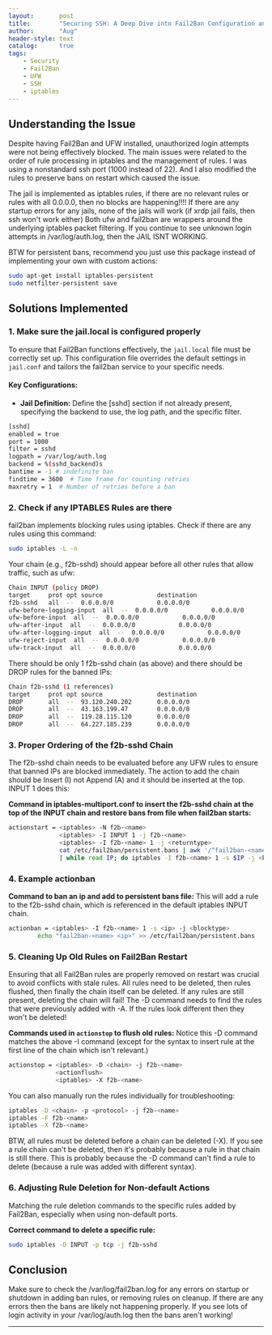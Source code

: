 ```yaml
---
layout:       post
title:        "Securing SSH: A Deep Dive into Fail2Ban Configuration and Rule Management"
author:       "Aug"
header-style: text
catalog:      true
tags:
    - Security
    - Fail2Ban
    - UFW
    - SSH
    - iptables
---
```


## Understanding the Issue
Despite having Fail2Ban and UFW installed, unauthorized login attempts were not being effectively blocked. The main issues were related to the order of rule processing in iptables and the management of rules.  I was using a nonstandard ssh port (1000 instead of 22).  And I also modified the rules to preserve bans on restart which caused the issue.


The jail is implemented as iptables rules, if there are no relevant rules or rules with all 0.0.0.0, then no blocks are happening!!!!
If there are any startup errors for any jails, none of the jails will work (if xrdp jail fails, then ssh won't work either)
Both ufw and fail2ban are wrappers around the underlying iptables packet filtering.
If you continue to see unknown login attempts in /var/log/auth.log, then the JAIL ISNT WORKING.

BTW for persistent bans, recommend you just use this package instead of implementing your own with custom actions:

```bash
sudo apt-get install iptables-persistent
sudo netfilter-persistent save
```

## Solutions Implemented

### 1. Make sure the jail.local is configured properly
To ensure that Fail2Ban functions effectively, the `jail.local` file must be correctly set up. This configuration file overrides the default settings in `jail.conf` and tailors the fail2ban service to your specific needs.

#### Key Configurations:

- **Jail Definition:** Define the [sshd] section if not already present, specifying the backend to use, the log path, and the specific filter.

```bash
[sshd]
enabled = true
port = 1000
filter = sshd
logpath = /var/log/auth.log
backend = %(sshd_backend)s
bantime = -1 # indefinite ban
findtime = 3600  # Time frame for counting retries
maxretry = 1  # Number of retries before a ban
```

### 2. Check if any IPTABLES Rules are there
fail2ban implements blocking rules using iptables.  Check if there are any rules using this command:
```bash
sudo iptables -L -n
```
Your chain (e.g., f2b-sshd) should appear before all other rules that allow traffic, such as ufw:

```bash
Chain INPUT (policy DROP)
target     prot opt source               destination         
f2b-sshd   all  --  0.0.0.0/0            0.0.0.0/0           
ufw-before-logging-input  all  --  0.0.0.0/0            0.0.0.0/0           
ufw-before-input  all  --  0.0.0.0/0            0.0.0.0/0           
ufw-after-input  all  --  0.0.0.0/0            0.0.0.0/0           
ufw-after-logging-input  all  --  0.0.0.0/0            0.0.0.0/0           
ufw-reject-input  all  --  0.0.0.0/0            0.0.0.0/0           
ufw-track-input  all  --  0.0.0.0/0            0.0.0.0/0     
```

There should be only 1 f2b-sshd chain (as above) and there should be DROP rules for the banned IPs:

```bash
Chain f2b-sshd (1 references)
target     prot opt source               destination         
DROP       all  --  93.120.240.202       0.0.0.0/0           
DROP       all  --  43.163.199.47        0.0.0.0/0           
DROP       all  --  119.28.115.120       0.0.0.0/0           
DROP       all  --  64.227.185.239       0.0.0.0/0    
```

### 3. Proper Ordering of the f2b-sshd Chain
The f2b-sshd chain needs to be evaluated before any UFW rules to ensure that banned IPs are blocked immediately.
The action to add the chain should be Insert (I) not Append (A) and it should be inserted at the top.  INPUT 1 does this:

**Command in iptables-multiport.conf to insert the f2b-sshd chain at the top of the INPUT chain and restore bans from file when fail2ban starts:**
```bash
actionstart = <iptables> -N f2b-<name>
              <iptables> -I INPUT 1 -j f2b-<name>
              <iptables> -I f2b-<name> 1 -j <returntype>
              cat /etc/fail2ban/persistent.bans | awk '/^fail2ban-<name>/ {print $2}' \
              | while read IP; do iptables -I f2b-<name> 1 -s $IP -j <blocktype>; done

```

### 4. Example actionban 
**Command to ban an ip and add to persistent bans file:**
This will add a rule to the f2b-sshd chain, which is referenced in the default iptables INPUT chain.

```bash
actionban = <iptables> -I f2b-<name> 1 -s <ip> -j <blocktype>
        echo "fail2ban-<name> <ip>" >> /etc/fail2ban/persistent.bans
```

### 5. Cleaning Up Old Rules on Fail2Ban Restart
Ensuring that all Fail2Ban rules are properly removed on restart was crucial to avoid conflicts with stale rules.  All rules need to be deleted, then rules flushed, then finally the chain itself can be deleted.  If any rules are still present, deleting the chain will fail!  The -D command needs to find the rules that were previously added with -A.  If the rules look different then they won't be deleted!

**Commands used in `actionstop` to flush old rules:**
Notice this -D command matches the above -I command (except for the syntax to insert rule at the first line of the chain which isn't relevant.)

```bash
actionstop = <iptables> -D <chain> -j f2b-<name>
             <actionflush>
             <iptables> -X f2b-<name>
```

You can also manually run the rules individually for troubleshooting:
```bash
iptables -D <chain> -p <protocol> -j f2b-<name>
iptables -F f2b-<name>
iptables -X f2b-<name>
```
BTW, all rules must be deleted before a chain can be deleted (-X).  If you see a rule chain can't be deleted, then it's probably because a rule in that chain is still there.  This is probably because the -D command can't find a rule to delete (because a rule was added with different syntax).

### 6. Adjusting Rule Deletion for Non-default Actions
Matching the rule deletion commands to the specific rules added by Fail2Ban, especially when using non-default ports.

**Correct command to delete a specific rule:**
```bash
sudo iptables -D INPUT -p tcp -j f2b-sshd
```

## Conclusion
Make sure to check the /var/log/fail2ban.log for any errors on startup or shutdown in adding ban rules, or removing rules on cleanup.  If there are any errors then the bans are likely not happening properly.  If you see lots of login activity in your /var/log/auth.log then the bans aren't working!


---

